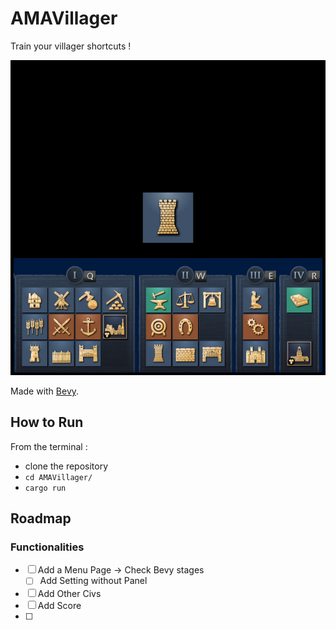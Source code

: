 # AMAVillager

Train your villager shortcuts !

![preview](preview.png)



Made with [Bevy](https://github.com/bevyengine/bevy).



## How to Run

From the terminal :

* clone the repository
* `cd AMAVillager/`
* `cargo run`





## Roadmap

### Functionalities
* [ ] Add a Menu Page -> Check Bevy stages
    * [ ] Add Setting without Panel
* [ ] Add Other Civs
* [ ]  Add Score
* [ ] 



